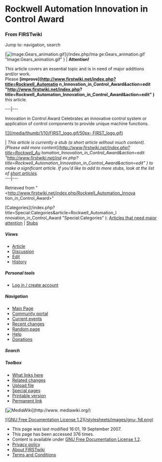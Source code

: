 # Rockwell Automation Innovation in Control Award

### From FIRSTwiki

Jump to: navigation, search

[![Image:Gears_animation.gif](/media/1/14/Gears_animation.gif)](/index.php/Ima
ge:Gears_animation.gif "Image:Gears_animation.gif" ) |  **Attention!**  

This article covers an essential topic and is in need of major additions
and/or work.  
Please **[improve](http://www.firstwiki.net/index.php?title=Rockwell_Automatio
n_Innovation_in_Control_Award&action=edit "http://www.firstwiki.net/index.php?
title=Rockwell_Automation_Innovation_in_Control_Award&action=edit" )** this
article.  
  
---|---  
  
  
Innovation in Control Award Celebrates an innovative control system or
application of control components to provide unique machine functions.

[![](/media/thumb/1/10/FIRST_logo.gif/50px-
FIRST_logo.gif)](/index.php/Image:FIRST_logo.gif "" )

|  _This article is currently a stub (a short article without much content).
[Please add more content](http://www.firstwiki.net/index.php?title=Rockwell_Au
tomation_Innovation_in_Control_Award&action=edit "http://www.firstwiki.net/ind
ex.php?title=Rockwell_Automation_Innovation_in_Control_Award&action=edit" ) to
make a significant article. If you'd like to add to more stubs, look at the
list of [short articles](/index.php/Special:Shortpages "Special:Shortpages"
)._  
---|---  
  
Retrieved from "<http://www.firstwiki.net/index.php/Rockwell_Automation_Innova
tion_in_Control_Award>"

[Categories](/index.php?title=Special:Categories&article=Rockwell_Automation_I
nnovation_in_Control_Award "Special:Categories" ): [Articles that need major
attention](/index.php/Category:Articles_that_need_major_attention
"Category:Articles that need major attention" ) |
[Stubs](/index.php/Category:Stubs "Category:Stubs" )

##### Views

  * [Article](/index.php/Rockwell_Automation_Innovation_in_Control_Award)
  * [Discussion](/index.php?title=Talk:Rockwell_Automation_Innovation_in_Control_Award&action=edit)
  * [Edit](/index.php?title=Rockwell_Automation_Innovation_in_Control_Award&action=edit)
  * [History](/index.php?title=Rockwell_Automation_Innovation_in_Control_Award&action=history)

##### Personal tools

  * [Log in / create account](/index.php?title=Special:Userlogin&returnto=Rockwell_Automation_Innovation_in_Control_Award)

[](/index.php/Main_Page "Main Page" )

##### Navigation

  * [Main Page](/index.php/Main_Page)
  * [Community portal](/index.php/FIRSTwiki:Community_portal)
  * [Current events](/index.php/Current_events)
  * [Recent changes](/index.php/Special:Recentchanges)
  * [Random page](/index.php/Special:Random)
  * [Help](/index.php/Help:Contents)
  * [Donations](/index.php/FIRSTwiki:Site_support)

##### Search



##### Toolbox

  * [What links here](/index.php/Special:Whatlinkshere/Rockwell_Automation_Innovation_in_Control_Award)
  * [Related changes](/index.php/Special:Recentchangeslinked/Rockwell_Automation_Innovation_in_Control_Award)
  * [Upload file](/index.php/Special:Upload)
  * [Special pages](/index.php/Special:Specialpages)
  * [Printable version](/index.php?title=Rockwell_Automation_Innovation_in_Control_Award&printable=yes)
  * [Permanent link](/index.php?title=Rockwell_Automation_Innovation_in_Control_Award&oldid=63122)

[![MediaWiki](/skins/common/images/poweredby_mediawiki_88x31.png)](http://www.
mediawiki.org/)

[![GNU Free Documentation License 1.2](/stylesheets/images/gnu-
fdl.png)](http://www.gnu.org/copyleft/fdl.html)

  * This page was last modified 16:01, 19 September 2007.
  * This page has been accessed 376 times.
  * Content is available under [GNU Free Documentation License 1.2](http://www.gnu.org/copyleft/fdl.html "http://www.gnu.org/copyleft/fdl.html" ).
  * [Privacy policy](/index.php/FIRSTwiki:Privacy_policy "FIRSTwiki:Privacy policy" )
  * [About FIRSTwiki](/index.php/FIRSTwiki:About "FIRSTwiki:About" )
  * [Terms and Conditions](/index.php/FIRSTwiki:Terms_and_conditions "FIRSTwiki:Terms and conditions" )

